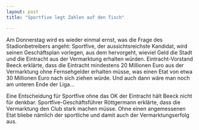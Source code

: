 ```yaml
---
layout: post
title: "Sportfive legt Zahlen auf den Tisch"

---
```


Am Donnerstag wird es wieder einmal ernst, was die Frage des Stadionbetreibers angeht: Sportfive, der aussichtsreichste Kandidat, wird seinen Geschäftsplan vorlegen, aus dem hervorgeht, wieviel Geld die Stadt und die Eintracht aus der Vermarktung erhalten würden. Eintracht-Vorstand Beeck erklärte, dass die Eintracht mindestens 20 Millionen Euro aus der Vermarktung ohne Fernsehgelder erhalten müsse, was einen Etat von etwa 30 Millionen Euro nach sich ziehen würde. Und auch dann wäre man noch am unteren Ende der Liga...

Eine Entscheidung für Sportfive ohne das OK der Eintracht hält Beeck nicht für denkbar. Sportfive-Geschäftsführer Röttgermann erklärte, dass die Vermarktung den Club stark machen müsse. Ohne einen angemessenen Etat bliebe nämlich der sportliche und damit auch der Vermarktungserfolg aus.

